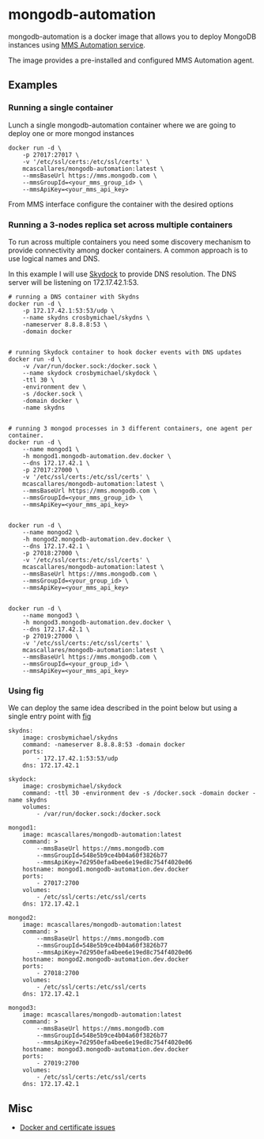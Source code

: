mongodb-automation
==================

mongodb-automation is a docker image that allows you to deploy MongoDB instances using [MMS Automation service](https://mms.mongodb.com).

The image provides a pre-installed and configured MMS Automation agent.


Examples
--------

### Running a single container

Lunch a single mongodb-automation container where we are going to deploy one or more mongod instances

    docker run -d \
        -p 27017:27017 \
        -v '/etc/ssl/certs:/etc/ssl/certs' \
        mcascallares/mongodb-automation:latest \
        --mmsBaseUrl https://mms.mongodb.com \
        --mmsGroupId=<your_mms_group_id> \
        --mmsApiKey=<your_mms_api_key>


From MMS interface configure the container with the desired options


### Running a 3-nodes replica set across multiple containers

To run across multiple containers you need some discovery mechanism to provide connectivity among docker containers. A common approach is to use logical names and DNS.

In this example I will use [Skydock](https://github.com/crosbymichael/skydock) to provide DNS resolution. The DNS server will be listening on 172.17.42.1:53.

    # running a DNS container with Skydns
    docker run -d \
        -p 172.17.42.1:53:53/udp \
        --name skydns crosbymichael/skydns \
        -nameserver 8.8.8.8:53 \
        -domain docker


    # running Skydock container to hook docker events with DNS updates
    docker run -d \
        -v /var/run/docker.sock:/docker.sock \
        --name skydock crosbymichael/skydock \
        -ttl 30 \
        -environment dev \
        -s /docker.sock \
        -domain docker \
        -name skydns


    # running 3 mongod processes in 3 different containers, one agent per container.
    docker run -d \
        --name mongod1 \
        -h mongod1.mongodb-automation.dev.docker \
        --dns 172.17.42.1 \
        -p 27017:27000 \
        -v '/etc/ssl/certs:/etc/ssl/certs' \
        mcascallares/mongodb-automation:latest \
        --mmsBaseUrl https://mms.mongodb.com \
        --mmsGroupId=<your_mms_group_id> \
        --mmsApiKey=<your_mms_api_key>


    docker run -d \
        --name mongod2 \
        -h mongod2.mongodb-automation.dev.docker \
        --dns 172.17.42.1 \
        -p 27018:27000 \
        -v '/etc/ssl/certs:/etc/ssl/certs' \
        mcascallares/mongodb-automation:latest \
        --mmsBaseUrl https://mms.mongodb.com \
        --mmsGroupId=<your_group_id> \
        --mmsApiKey=<your_mms_api_key>


    docker run -d \
        --name mongod3 \
        -h mongod3.mongodb-automation.dev.docker \
        --dns 172.17.42.1 \
        -p 27019:27000 \
        -v '/etc/ssl/certs:/etc/ssl/certs' \
        mcascallares/mongodb-automation:latest \
        --mmsBaseUrl https://mms.mongodb.com \
        --mmsGroupId=<your_group_id> \
        --mmsApiKey=<your_mms_api_key>



### Using fig

We can deploy the same idea described in the point below but using a single entry point with
[fig](http://www.fig.sh)


    skydns:
        image: crosbymichael/skydns
        command: -nameserver 8.8.8.8:53 -domain docker
        ports:
            - 172.17.42.1:53:53/udp
        dns: 172.17.42.1

    skydock:
        image: crosbymichael/skydock
        command: -ttl 30 -environment dev -s /docker.sock -domain docker -name skydns
        volumes:
            - /var/run/docker.sock:/docker.sock

    mongod1:
        image: mcascallares/mongodb-automation:latest
        command: >
            --mmsBaseUrl https://mms.mongodb.com
            --mmsGroupId=548e5b9ce4b04a60f3826b77
            --mmsApiKey=7d2950efa4bee6e19ed8c754f4020e06
        hostname: mongod1.mongodb-automation.dev.docker
        ports:
            - 27017:2700
        volumes:
            - /etc/ssl/certs:/etc/ssl/certs
        dns: 172.17.42.1

    mongod2:
        image: mcascallares/mongodb-automation:latest
        command: >
            --mmsBaseUrl https://mms.mongodb.com
            --mmsGroupId=548e5b9ce4b04a60f3826b77
            --mmsApiKey=7d2950efa4bee6e19ed8c754f4020e06
        hostname: mongod2.mongodb-automation.dev.docker
        ports:
            - 27018:2700
        volumes:
            - /etc/ssl/certs:/etc/ssl/certs
        dns: 172.17.42.1

    mongod3:
        image: mcascallares/mongodb-automation:latest
        command: >
            --mmsBaseUrl https://mms.mongodb.com
            --mmsGroupId=548e5b9ce4b04a60f3826b77
            --mmsApiKey=7d2950efa4bee6e19ed8c754f4020e06
        hostname: mongod3.mongodb-automation.dev.docker
        ports:
            - 27019:2700
        volumes:
            - /etc/ssl/certs:/etc/ssl/certs
        dns: 172.17.42.1



Misc
----

- [Docker and certificate issues](http://blog.bwhaley.com/ca-certificates-for-docker-busybox-containers)

